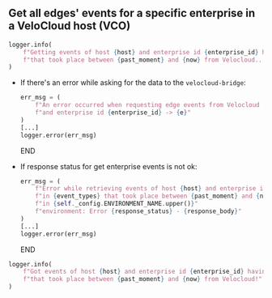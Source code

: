 ## Get all edges' events for a specific enterprise in a VeloCloud host (VCO)

```python
logger.info(
    f"Getting events of host {host} and enterprise id {enterprise_id} having any type of {event_types} "
    f"that took place between {past_moment} and {now} from Velocloud..."
)
```

* If there's an error while asking for the data to the `velocloud-bridge`:
  ```python
  err_msg = (
      f"An error occurred when requesting edge events from Velocloud for host {host} "
      f"and enterprise id {enterprise_id} -> {e}"
  ) 
  [...]
  logger.error(err_msg)
  ```
  END

* If response status for get enterprise events is not ok:
  ```python
  err_msg = (
      f"Error while retrieving events of host {host} and enterprise id {enterprise_id} having any type "
      f"in {event_types} that took place between {past_moment} and {now} "
      f"in {self._config.ENVIRONMENT_NAME.upper()}"
      f"environment: Error {response_status} - {response_body}"
  )
  [...]
  logger.error(err_msg)
  ```
  END  

```python
logger.info(
    f"Got events of host {host} and enterprise id {enterprise_id} having any type in {event_types} "
    f"that took place between {past_moment} and {now} from Velocloud!"
)
```